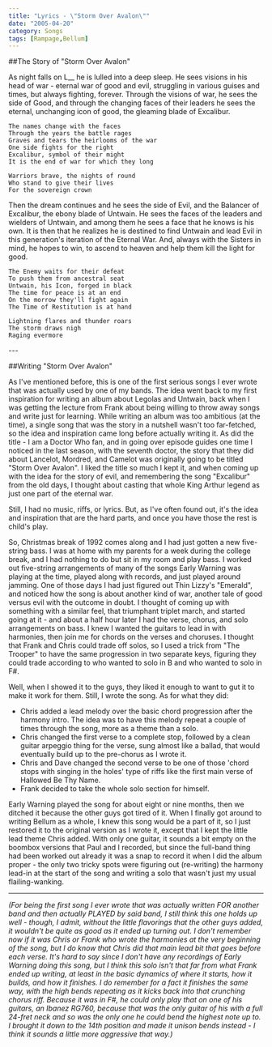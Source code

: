 ```yaml
---
title: "Lyrics - \"Storm Over Avalon\""
date: "2005-04-20"
category: Songs
tags: [Rampage,Bellum]
---
```


##The Story of "Storm Over Avalon"

As night falls on L\_\_ he is lulled into a deep sleep. He sees visions in his head of war - eternal war of good and evil, struggling in various guises and times, but always fighting, forever. Through the visions of war, he sees the side of Good, and through the changing faces of their leaders he sees the eternal, unchanging icon of good, the gleaming blade of Excalibur.

```
The names change with the faces
Through the years the battle rages
Graves and tears the heirlooms of the war
One side fights for the right
Excalibur, symbol of their might
It is the end of war for which they long

Warriors brave, the nights of round
Who stand to give their lives
For the sovereign crown
```

Then the dream continues and he sees the side of Evil, and the Balancer of Excalibur, the ebony blade of Untwain. He sees the faces of the leaders and wielders of Untwain, and among them he sees a face that he knows is his own. It is then that he realizes he is destined to find Untwain and lead Evil in this generation's iteration of the Eternal War. And, always with the Sisters in mind, he hopes to win, to ascend to heaven and help them kill the light for good.

```
The Enemy waits for their defeat
To push them from ancestral seat
Untwain, his Icon, forged in black
The time for peace is at an end
On the morrow they'll fight again
The Time of Restitution is at hand

Lightning flares and thunder roars
The storm draws nigh
Raging evermore
```

\-\-\-

##Writing "Storm Over Avalon"

As I've mentioned before, this is one of the first serious songs I ever wrote that was actually used by one of my bands. The idea went back to my first inspiration for writing an album about Legolas and Untwain, back when I was getting the lecture from Frank about being willing to throw away songs and write just for learning. While writing an album was too ambitious (at the time), a single song that was the story in a nutshell wasn't too far-fetched, so the idea and inspiration came long before actually writing it. As did the title - I am a Doctor Who fan, and in going over episode guides one time I noticed in the last season, with the seventh doctor, the story that they did about Lancelot, Mordred, and Camelot was originally going to be titled "Storm Over Avalon". I liked the title so much I kept it, and when coming up with the idea for the story of evil, and remembering the song "Excalibur" from the old days, I thought about casting that whole King Arthur legend as just one part of the eternal war.

Still, I had no music, riffs, or lyrics. But, as I've often found out, it's the idea and inspiration that are the hard parts, and once you have those the rest is child's play.

So, Christmas break of 1992 comes along and I had just gotten a new five-string bass. I was at home with my parents for a week during the college break, and I had nothing to do but sit in my room and play bass. I worked out five-string arrangements of many of the songs Early Warning was playing at the time, played along with records, and just played around jamming. One of those days I had just figured out Thin Lizzy's "Emerald", and noticed how the song is about another kind of war, another tale of good versus evil with the outcome in doubt. I thought of coming up with something with a similar feel, that triumphant triplet march, and started going at it - and about a half hour later I had the verse, chorus, and solo arrangements on bass. I knew I wanted the guitars to lead in with harmonies, then join me for chords on the verses and choruses. I thought that Frank and Chris could trade off solos, so I used a trick from "The Trooper" to have the same progression in two separate keys, figuring they could trade according to who wanted to solo in B and who wanted to solo in F#.

Well, when I showed it to the guys, they liked it enough to want to gut it to make it work for them. Still, I wrote the song. As for what they did:

- Chris added a lead melody over the basic chord progression after the harmony intro. The idea was to have this melody repeat a couple of times through the song, more as a theme than a solo. 
- Chris changed the first verse to a complete stop, followed by a clean guitar arpeggio thing for the verse, sung almost like a ballad, that would eventually build up to the pre-chorus as I wrote it. 
- Chris and Dave changed the second verse to be one of those 'chord stops with singing in the holes' type of riffs like the first main verse of Hallowed Be Thy Name. 
- Frank decided to take the whole solo section for himself.

Early Warning played the song for about eight or nine months, then we ditched it because the other guys got tired of it. When I finally got around to writing Bellum as a whole, I knew this song would be a part of it, so I just restored it to the original version as I wrote it, except that I kept the little lead theme Chris added. With only one guitar, it sounds a bit empty on the boombox versions that Paul and I recorded, but since the full-band thing had been worked out already it was a snap to record it when I did the album proper - the only two tricky spots were figuring out (re-writing) the harmony lead-in at the start of the song and writing a solo that wasn't just my usual flailing-wanking.

***

*(For being the first song I ever wrote that was actually written FOR another band and then actually PLAYED by said band, I still think this one holds up well - though, I admit, without the little flavorings that the other guys added, it wouldn't be quite as good as it ended up turning out. I don't remember now if it was Chris or Frank who wrote the harmonies at the very beginning of the song, but I do know that Chris did that main lead bit that goes before each verse. It's hard to say since I don't have any recordings of Early Warning doing this song, but I think this solo isn't that far from what Frank ended up writing, at least in the basic dynamics of where it starts, how it builds, and how it finishes. I do remember for a fact it finishes the same way, with the high bends repeating as it kicks back into that crunching chorus riff. Because it was in F#, he could only play that on one of his guitars, an Ibanez RG760, because that was the only guitar of his with a full 24-fret neck and so was the only one he could bend the highest note up to. I brought it down to the 14th position and made it unison bends instead - I think it sounds a little more aggressive that way.)*
